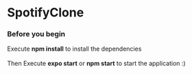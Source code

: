 # SpotifyClone

### Before you begin 
Execute **npm install** to install the dependencies <br />
<br />
Then Execute **expo start** or **npm start** to start the application :) 
